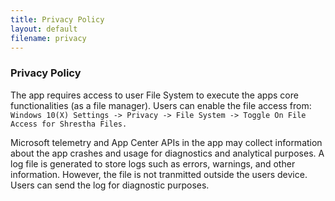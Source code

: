 ```yaml
---
title: Privacy Policy
layout: default
filename: privacy
--- 
```



### Privacy Policy
The app requires access to user File System to execute the apps core functionalities (as a file manager). Users can enable the file access from: ```Windows 10(X) Settings -> Privacy -> File System -> Toggle On File Access for Shrestha Files.```

Microsoft telemetry and App Center APIs in the app may collect information about the app crashes and usage for diagnostics and analytical purposes. A log file is generated to store logs such as errors, warnings, and other information. However, the file is not tranmitted outside the users device. Users can send the log for diagnostic purposes.

